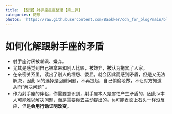 ```yaml
---
title: 【整理】射手座星座整理【第二弹】
categories: 随想
photos: 'https://raw.githubusercontent.com/Baokker/cdn_for_blog/main/blog_imgs/defaultImages.jpg'
---
```




# 如何化解跟射手座的矛盾
- 射手座讨厌被嘲讽、嫌弃。
- 尤其是感觉到自己被拿来和别人比较，被嫌弃，被认为拖累了人家。
- 在亲密关系里，读出了别人的埋怨、委屈，就会因此而感到矛盾，但是又无法解决，因此 ta的选择是回避问题，不再提起，自己偷偷地做，不让对方知道 从而“解决问题” 。
- 作为射手座的伴侣，你需要意识到，射手座本人是害怕产生矛盾的，因此ta本人可能难以解决问题，而是需要你去主动提出的。ta可能表面上石头一样没反应，但是**会用行动证明改变**。
